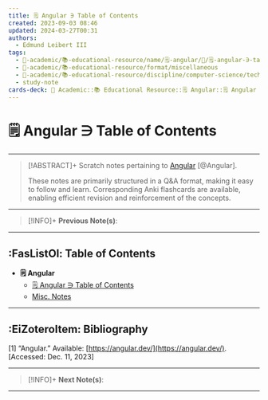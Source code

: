 ```yaml
---
title: 🗒️ Angular ∋ Table of Contents
created: 2023-09-03 08:46
updated: 2024-03-27T00:31
authors:
  - Edmund Leibert III
tags:
  - 🔴-academic/📚-educational-resource/name/🗒️-angular/🔖/🗒️-angular-∋-table-of-contents
  - 🔴-academic/📚-educational-resource/format/miscellaneous
  - 🔴-academic/📚-educational-resource/discipline/computer-science/technology/angular
  - study-note
cards-deck: 🔴 Academic::📚 Educational Resource::🗒️ Angular::🗒️ Angular ∋ Table of Contents
---
```


# 🗒️ Angular ∋ Table of Contents

---

> [!ABSTRACT]+ 
> Scratch notes pertaining to [Angular](https://angular.dev/) [@Angular].
> 
> These notes are primarily structured in a Q&A format, making it easy to follow and learn. Corresponding Anki flashcards are available, enabling efficient revision and reinforcement of the concepts.

---

> [!INFO]+ 
> **Previous Note(s)**:
> 

---

## :FasListOl: Table of Contents

- **🗒️ Angular**
	- [🗒️ Angular ∋ Table of Contents](the-vault/src/🔴%20Academic/📚%20Educational%20resource/🗒️%20Angular/🗒️%20Angular%20∋%20Table%20of%20Contents.md)
	- [Misc. Notes](the-vault/src/🔴%20Academic/📚%20Educational%20resource/🗒️%20Angular/Misc.%20Notes.md)

---

## :EiZoteroItem: Bibliography

\[1\]
“Angular.” Available: [https://angular.dev/](https://angular.dev/). [Accessed: Dec. 11, 2023]

---

> [!INFO]+
> **Next Note(s)**:
> 

---
